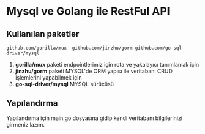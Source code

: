 # Mysql ve Golang ile RestFul API

## Kullanılan paketler

`
github.com/gorilla/mux 
github.com/jinzhu/gorm
github.com/go-sql-driver/mysql
`

1. **gorilla/mux** paketi endpointlerimiz için rota ve yakalayıcı tanımlamak için
2. **jinzhu/gorm** paketi MYSQL'de ORM yapısı ile veritabanı CRUD işlemlerini yapabilmek için
3. **go-sql-driver/mysql** MYSQL sürücüsü


## Yapılandırma

Yapılandırma için main.go dosyasına gidip kendi veritabanı bilgilerinizi girmeniz lazım.